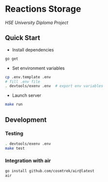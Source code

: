 # Reactions Storage

_HSE University Diploma Project_

## Quick Start

* Install dependencies
```bash
go get
```

* Set environment variables

```bash
cp .env.template .env
# fill .env file
. devtools/exenv .env  # export env variables
```

* Launch server

```bash
make run
```

## Development

### Testing

```bash
. devtools/exenv .env
make test
```

### Integration with air

```bash
go install github.com/cosmtrek/air@latest
air
```
